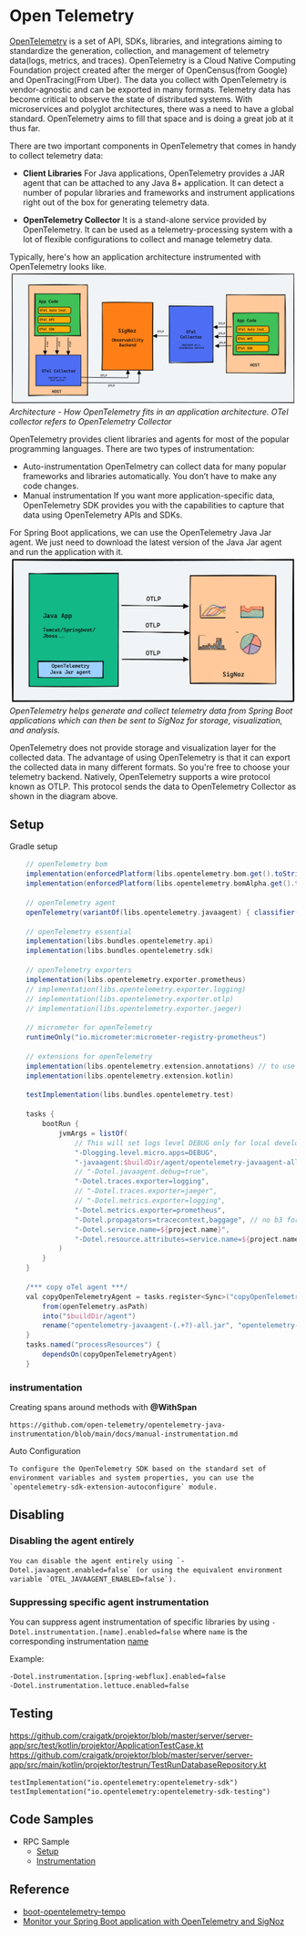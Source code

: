 # Open Telemetry

[OpenTelemetry](https://opentelemetry.io/) is a set of API, SDKs, libraries, and integrations aiming to standardize the generation, collection, and management of telemetry data(logs, metrics, and traces). OpenTelemetry is a Cloud Native Computing Foundation project created after the merger of OpenCensus(from Google) and OpenTracing(From Uber).
The data you collect with OpenTelemetry is vendor-agnostic and can be exported in many formats. Telemetry data has become critical to observe the state of distributed systems. With microservices and polyglot architectures, there was a need to have a global standard. OpenTelemetry aims to fill that space and is doing a great job at it thus far.

There are two important components in OpenTelemetry that comes in handy to collect telemetry data:

- **Client Libraries**
For Java applications, OpenTelemetry provides a JAR agent that can be attached to any Java 8+ application. It can detect a number of popular libraries and frameworks and instrument applications right out of the box for generating telemetry data.

- **OpenTelemetry Collector**
It is a stand-alone service provided by OpenTelemetry. It can be used as a telemetry-processing system with a lot of flexible configurations to collect and manage telemetry data.

Typically, here's how an application architecture instrumented with OpenTelemetry looks like.
![opentelemetry_architecture.webp](..%2Fimages%2Fopentelemetry_architecture.webp)
_Architecture - How OpenTelemetry fits in an application architecture. OTel collector refers to OpenTelemetry Collector_


OpenTelemetry provides client libraries and agents for most of the popular programming languages. There are two types of instrumentation:

- Auto-instrumentation
OpenTelmetry can collect data for many popular frameworks and libraries automatically. You don’t have to make any code changes.
- Manual instrumentation
If you want more application-specific data, OpenTelemetry SDK provides you with the capabilities to capture that data using OpenTelemetry APIs and SDKs.

For Spring Boot applications, we can use the OpenTelemetry Java Jar agent. We just need to download the latest version of the Java Jar agent and run the application with it.
![opentelemetry_java_instrument.webp](..%2Fimages%2Fopentelemetry_java_instrument.webp)
_OpenTelemetry helps generate and collect telemetry data from Spring Boot applications which can then be sent to SigNoz for storage, visualization, and analysis._

OpenTelemetry does not provide storage and visualization layer for the collected data. The advantage of using OpenTelemetry is that it can export the collected data in many different formats. So you're free to choose your telemetry backend. Natively, OpenTelemetry supports a wire protocol known as OTLP. This protocol sends the data to OpenTelemetry Collector as shown in the diagram above.

## Setup

Gradle setup

```gradle
    // openTelemetry bom
    implementation(enforcedPlatform(libs.opentelemetry.bom.get().toString()))
    implementation(enforcedPlatform(libs.opentelemetry.bomAlpha.get().toString()))

    // openTelemetry agent
    openTelemetry(variantOf(libs.opentelemetry.javaagent) { classifier("all") })

    // openTelemetry essential
    implementation(libs.bundles.opentelemetry.api)
    implementation(libs.bundles.opentelemetry.sdk)

    // openTelemetry exporters
    implementation(libs.opentelemetry.exporter.prometheus)
    // implementation(libs.opentelemetry.exporter.logging)
    // implementation(libs.opentelemetry.exporter.otlp)
    // implementation(libs.opentelemetry.exporter.jaeger)

    // micrometer for openTelemetry
    runtimeOnly("io.micrometer:micrometer-registry-prometheus")

    // extensions for openTelemetry
    implementation(libs.opentelemetry.extension.annotations) // to use  @WithSpan etc
    implementation(libs.opentelemetry.extension.kotlin)

    testImplementation(libs.bundles.opentelemetry.test)
    
    tasks {
        bootRun {
            jvmArgs = listOf(
                // This will set logs level DEBUG only for local development.
                "-Dlogging.level.micro.apps=DEBUG",
                "-javaagent:$buildDir/agent/opentelemetry-javaagent-all.jar",
                // "-Dotel.javaagent.debug=true",
                "-Dotel.traces.exporter=logging",
                // "-Dotel.traces.exporter=jaeger",
                // "-Dotel.metrics.exporter=logging",
                "-Dotel.metrics.exporter=prometheus",
                "-Dotel.propagators=tracecontext,baggage", // no b3 for logging exporter
                "-Dotel.service.name=${project.name}",
                "-Dotel.resource.attributes=service.name=${project.name}",
            )
        }
    }

    /*** copy oTel agent ***/
    val copyOpenTelemetryAgent = tasks.register<Sync>("copyOpenTelemetryAgent") {
        from(openTelemetry.asPath)
        into("$buildDir/agent")
        rename("opentelemetry-javaagent-(.+?)-all.jar", "opentelemetry-javaagent-all.jar")
    }
    tasks.named("processResources") {
        dependsOn(copyOpenTelemetryAgent)
    }
```

### instrumentation

Creating spans around methods with **@WithSpan**

    https://github.com/open-telemetry/opentelemetry-java-instrumentation/blob/main/docs/manual-instrumentation.md

Auto Configuration

    To configure the OpenTelemetry SDK based on the standard set of environment variables and system properties, you can use the `opentelemetry-sdk-extension-autoconfigure` module.

## Disabling

### Disabling the agent entirely

    You can disable the agent entirely using `-Dotel.javaagent.enabled=false` (or using the equivalent environment variable `OTEL_JAVAAGENT_ENABLED=false`).


###  Suppressing specific agent instrumentation

You can suppress agent instrumentation of specific libraries by using `-Dotel.instrumentation.[name].enabled=false` where `name` is the corresponding instrumentation [name](https://github.com/open-telemetry/opentelemetry-java-instrumentation/blob/main/docs/suppressing-instrumentation.md)

Example: 

```
-Dotel.instrumentation.[spring-webflux].enabled=false
-Dotel.instrumentation.lettuce.enabled=false
```

## Testing

https://github.com/craigatk/projektor/blob/master/server/server-app/src/test/kotlin/projektor/ApplicationTestCase.kt
https://github.com/craigatk/projektor/blob/master/server/server-app/src/main/kotlin/projektor/testrun/TestRunDatabaseRepository.kt
```
testImplementation("io.opentelemetry:opentelemetry-sdk")
testImplementation("io.opentelemetry:opentelemetry-sdk-testing")
```

## Code Samples

- RPC Sample
  - [Setup](https://github.com/helloworlde/netty-rpc/blob/master/opentelemetry/src/main/java/io/github/helloworlde/netty/rpc/opentelemetry/metrics/MetricsConfiguration.java)
  - [Instrumentation](https://github.com/helloworlde/netty-rpc/blob/master/opentelemetry/src/main/java/io/github/helloworlde/netty/rpc/opentelemetry/metrics/ClientMetricsInterceptor.java)


## Reference

- [boot-opentelemetry-tempo](https://github.com/mnadeem/boot-opentelemetry-tempo/tree/0.17.0_complex)
- [Monitor your Spring Boot application with OpenTelemetry and SigNoz](https://signoz.io/blog/opentelemetry-spring-boot/)
